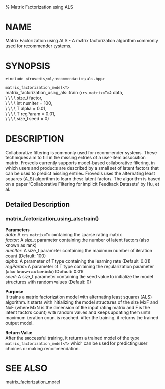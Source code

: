 % Matrix Factorization using ALS 

# NAME

Matrix Factorization using ALS - A matrix factorization algorithm commonly 
used for recommender systems.   

# SYNOPSIS

`#include <frovedis/ml/recommendation/als.hpp>` 

`matrix_factorization_model<T>`   
matrix_factorization_using_als::train (`crs_matrix<T>`& data,    
\  \  \  \ size_t factor,   
\  \  \  \ int numIter = 100,   
\  \  \  \ T alpha = 0.01,  
\  \  \  \ T regParam = 0.01,   
\  \  \  \ size_t seed = 0)      
 
# DESCRIPTION
Collaborative filtering is commonly used for recommender systems. 
These techniques aim to fill in the missing entries of a user-item 
association matrix. Frovedis currently supports model-based collaborative 
filtering, in which users and products are described by a small set of 
latent factors that can be used to predict missing entries. Frovedis uses 
the alternating least squares (ALS) algorithm to learn these latent 
factors. The algorithm is based on a paper “Collaborative Filtering for 
Implicit Feedback Datasets” by Hu, et al.

## Detailed Description 
 
### matrix_factorization_using_als::train()   
__Parameters__   
_data_: A `crs_matrix<T>` containing the sparse rating matrix   
_factor_: A size_t parameter containing the number of latent factors 
(also known as rank)        
_numIter_: A size_t parameter containing the maximum number 
of iteration count (Default: 100)   
_alpha_: A parameter of T type containing the learning rate (Default: 0.01)    
_regParam_: A parameter of T type containing the regularization parameter 
(also known as lambda) (Default: 0.01)     
_seed_: A size_t parameter containing the seed value to initialize the 
model structures with random values (Default: 0)      

__Purpose__  
It trains a matrix factorization model with alternating least squares (ALS) 
algorithm. It starts with initializing the model structures of the size MxF 
and NxF (where MxN is the dimension of the input rating matrix and F is the 
latent factors count) with random values and keeps updating them until 
maximum iteration count is reached. After the training, it returns the trained 
output model.  

__Return Value__  
After the successful training, it returns a trained model of the type 
`matrix_factorization_model<T>` which can be used for predicting user choices 
or making recommendation. 

# SEE ALSO  
matrix_factorization_model   
